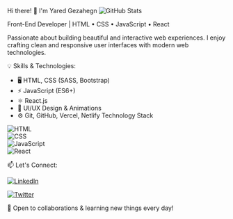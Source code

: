 Hi there! 👋 I'm Yared Gezahegn
![GitHub Stats](https://github-readme-stats.vercel.app/api?username=JaredGezahegn&show_icons=true&theme=dark)

Front-End Developer | HTML • CSS • JavaScript • React

Passionate about building beautiful and interactive web experiences.
I enjoy crafting clean and responsive user interfaces with modern web technologies.

💡 Skills & Technologies:
- 🖥️ HTML, CSS (SASS, Bootstrap)
- ⚡ JavaScript (ES6+)
- ⚛️ React.js 
- 🎨 UI/UX Design & Animations
- ⚙️ Git, GitHub, Vercel, Netlify
Technology Stack  

![HTML](https://img.shields.io/badge/HTML5-E34F26?style=for-the-badge&logo=html5&logoColor=white)  
![CSS](https://img.shields.io/badge/CSS3-1572B6?style=for-the-badge&logo=css3&logoColor=white)  
![JavaScript](https://img.shields.io/badge/JavaScript-F7DF1E?style=for-the-badge&logo=javascript&logoColor=black)  
![React](https://img.shields.io/badge/React-61DAFB?style=for-the-badge&logo=react&logoColor=black)

  📫 Let's Connect:
  
[![LinkedIn](https://img.shields.io/badge/LinkedIn-0077B5?style=for-the-badge&logo=linkedin&logoColor=white)](https://www.linkedin.com/in/jared-gezahegn-775656346)

   
[![Twitter](https://img.shields.io/badge/Twitter-1DA1F2?style=for-the-badge&logo=twitter&logoColor=white)](https://x.com/JaredGezahegn?t=xYkEQwYJmaCwuMY2pRwOKg&s=35)


🚀 Open to collaborations & learning new things every day!
